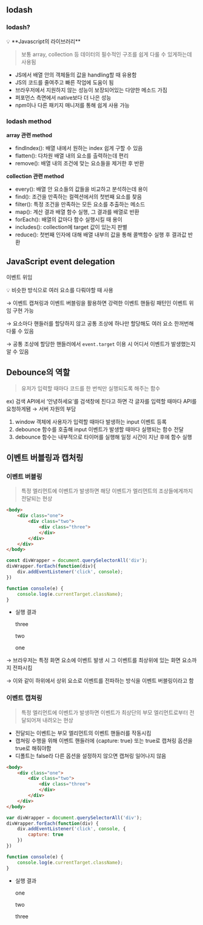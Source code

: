 ## lodash

### lodash?

<aside>
💡 **Javascript의 라이브러리**

</aside>

> 보통 array, collection 등 데이터의 필수적인 구조를 쉽게 다룰 수 있게하는데 사용됨
> 
- JS에서 배열 안의 객체들의 값을 handling할 때 유용함
- JS의 코드를 줄여주고 빠른 작업에 도움이 됨
- 브라우저에서 지원하지 않는 성능이 보장되어있는 다양한 메소드 가짐
- 퍼포먼스 측면에서 native보다 더 나은 성능
- npm이나 다른 패키지 매니저를 통해 쉽게 사용 가능

### lodash method

**array 관련 method**

- findIndex(): 배열 내에서 원하는 index 쉽게 구할 수 있음
- flatten(): 다차원 배열 내의 요소를 출력하는데 편리
- remove(): 배열 내의 조건에 맞는 요소들을 제거한 후 반환

**collection 관련 method**

- every(): 배열 안 요소들의 값들을 비교하고 분석하는데 용이
- find(): 조건을 만족하는 컬렉션에서의 첫번째 요소를 찾음
- filter(): 특정 조건을 만족하는 모든 요소를 추출하는 메소드
- map(): 계산 결과 배열 함수 실행, 그 결과를 배열로 반환
- forEach(): 배열의 값마다 함수 실행시킬 때 용이
- includes(): collection에 target 값이 있는지 판별
- reduce(): 첫번째 인자에 대해 배열 내부의 값을 통해 콜백함수 실행 후 결과값 반환

## JavaScript event delegation

이벤트 위임

<aside>
💡 비슷한 방식으로 여러 요소를 다뤄야할 때 사용

</aside>

→ 이벤트 캡쳐링과 이벤트 버블링을 활용하면 강력한 이벤트 핸들링 패턴인 이벤트 위임 구현 가능

→ 요소마다 핸들러를 할당하지 않고 공통 조상에 하나만 할당해도 여러 요소 한꺼번해 다룰 수 있음

→ 공통 조상에 할당한 핸들러에서 `event.target` 이용 시 어디서 이벤트가 발생했는지 알 수 있음

## Debounce의 역할

> 유저가 입력할 때마다 코드를 한 번씩만 실행되도록 해주는 함수
> 

ex) 검색 API에서 ‘안녕하세요’를 검색창에 친다고 하면 각 글자를 입력할 때마다 API를 요청하게됌 
→ 서버 자원의 부담

1. window 객체에 사용자가 입력할 때마다 발생하는 input 이벤트 등록
2. debounce 함수를 호출해 input 이벤트가 발생할 때마다 실행되는 함수 전달
3. debounce 함수는 내부적으로 타이머를 실행해 일정 시간이 지난 후에 함수 실행

## 이벤트 버블링과 캡처링

### 이벤트 버블링

> 특정 엘리먼트에 이벤트가 발생하면 해당 이벤트가 엘리먼트의 조상들에게까지 전달되는 현상
> 

```html
<body>
	<div class="one">
		<div class="two">
			<div class="three">
			</div>
		</div>
	</div>
</body>
```

```jsx
const divWrapper = document.querySelectorAll('div');
divWrapper.forEach(function(div){
	div.addEventListener('click', console);
})

function console(e) {
	console.log(e.currentTarget.className);
}
```

- 실행 결과
    
    three
    
    two
    
    one
    

→ 브라우저는 특정 화면 요소에 이벤트 발생 시 그 이벤트를 최상위에 있는 화면 요소까지 전파시킴

→ 이와 같이 하위에서 상위 요소로 이벤트를 전파하는 방식을 이벤트 버블링이라고 함

### 이벤트 캡쳐링

> 특정 엘리먼트에 이벤트가 발생하면 이벤트가 최상단의 부모 엘리먼트로부터 
전달되어져 내려오는 현상
> 
- 전달되는 이벤트는 부모 엘리먼트의 이벤트 핸들러를 작동시킴
- 캡쳐링 수행을 위해 이벤트 핸들러에 {capture: true} 또는 true로 캡쳐링 옵션을 true로 해줘야함
- 디폴트는 false라 다른 옵션을 설정하지 않으면 캡쳐링 일어나지 않음

```html
<body>
	<div class="one">
		<div class="two">
			<div class="three">
			</div>
		</div>
	</div>
</body>
```

```jsx
var divWrapper = document.querySelectorAll('div');
divWrapper.forEach(function(div) {
	div.addEventListener('click', console, {
		capture: true
	})
})

function console(e) {
	console.log(e.currentTarget.className);
}
```

- 실행 결과
    
    one
    
    two
    
    three
